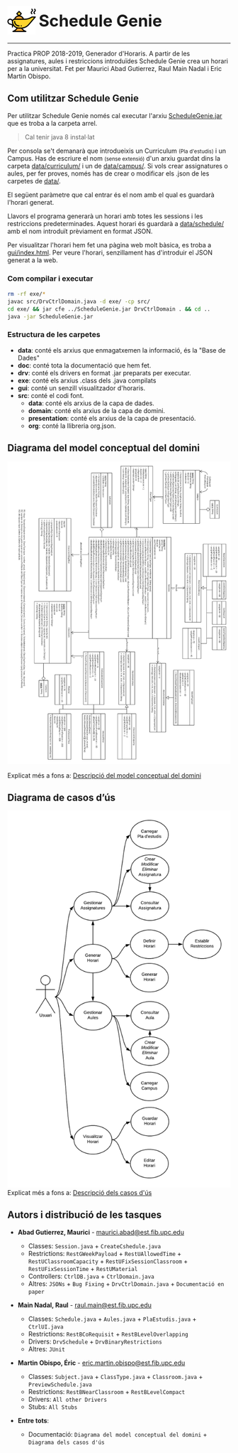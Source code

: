 # <img src="gui/media/magic-lamp.png" height="64px" style="vertical-align: middle;"> <sub style="font-size: 1.3em">Schedule Genie</sub>

------

Practica PROP 2018-2019, Generador d'Horaris. A partir de les assignatures, aules i restriccions introduïdes Schedule Genie crea un horari per a la universitat. Fet per Maurici Abad Gutierrez, Raul Main Nadal i Eric Martin Obispo.

## Com utilitzar Schedule Genie

Per utilitzar Schedule Genie només cal executar l'arxiu [ScheduleGenie.jar](ScheduleGenie.jar) que es troba a la carpeta arrel.

> Cal tenir java 8 instal·lat

Per consola se't demanarà que introdueixis un Curriculum <small>(Pla d'estudis)</small> i un Campus. Has de escriure el nom <small>(sense extensió) </small>d'un arxiu guardat dins la carpeta [data/curriculum/](`data/curriculum/`) i un de [data/campus/](data/campus/). Si vols crear assignatures o aules, per fer proves, només has de crear o modificar els .json de les carpetes de [data/](data/).

El següent paràmetre que cal entrar és el nom amb el qual es guardarà l'horari generat.

Llavors el programa generarà un horari amb totes les sessions i les restriccions predeterminades. Aquest horari és guardarà a [data/schedule/](data/schedule/) amb el nom introduït prèviament en format JSON.

Per visualitzar l'horari hem fet una pàgina web molt bàsica, es troba a [gui/index.html](gui/index.html). Per veure l'horari, senzillament has d'introduir el JSON generat a la web.

### Com compilar i executar

```bash
rm -rf exe/*
javac src/DrvCtrlDomain.java -d exe/ -cp src/
cd exe/ && jar cfe ../ScheduleGenie.jar DrvCtrlDomain . && cd ..
java -jar ScheduleGenie.jar
```

### Estructura de les carpetes

- **data**: conté els arxius que enmagatxemen la informació, és la "Base de Dades"
- **doc**: conté tota la documentació que hem fet.
- **drv**: conté els drivers en format .jar preparats per executar.
- **exe**: conté els arxius .class dels .java compilats
- **gui**: conté un senzill visualitzador d'horaris.
- **src**: conté el codi font.
  - **data**: conté els arxius de la capa de dades.
  - **domain**: conté els arxius de la capa de domini.
  - **presentation**: conté els arxius de la capa de presentació.
  - **org**: conté la llibreria org.json.

## Diagrama del model conceptual del domini
![Diagrama del model conceptual](doc/model-rotated.png)

Explicat més a fons a: [Descripció del model conceptual del domini](doc/model.md) 

## Diagrama de casos d’ús

![Diagrama de casos d'ús](doc/uscases.png)
Explicat més a fons a: [Descripció dels casos d'ús](doc/uscases.md)



## Autors i distribució de les tasques

- **Abad Gutierrez, Maurici** - [maurici.abad@est.fib.upc.edu](mailto:maurici.abad@est.fib.upc.edu) 
  - Classes: `Session.java` + `CreateCshedule.java`
  - Restrictions: `RestGWeekPayload` + `RestUAllowedTime` + `RestUClassroomCapacity` + `RestUFixSessionClassroom` + `RestUFixSessionTime` + `RestUMaterial`
  - Controllers: `CtrlDB.java` + `CtrlDomain.java`
  - Altres: `JSONs` + `Bug Fixing` + `DrvCtrlDomain.java` + `Documentació en paper`

- **Main Nadal, Raul** - [raul.main@est.fib.upc.edu](mailto:raul.main@est.fib.upc.edu)
  - Classes: `Schedule.java` + `Aules.java` + `PlaEstudis.java` + `CtrlUI.java`
  - Restrictions: `RestBCoRequisit` + `RestBLevelOverlapping`
  - Drivers: `DrvSchedule` + `DrvBinaryRestrictions`
  - Altres: `JUnit`

- **Martin Obispo, Éric** - [eric.martin.obispo@est.fib.upc.edu](mailto:eric.martin.obispo@est.fib.upc.edu)
  - Classes: `Subject.java` + `ClassType.java` + `Classroom.java` + `PreviewSchedule.java`
  - Restrictions: `RestBNearClassroom` + `RestBLevelCompact`
  - Drivers: `All other Drivers`
  - Stubs: `All Stubs`
  
- **Entre tots**: 
  - Documentació: `Diagrama del model conceptual del domini` + `Diagrama dels casos d'ús`
